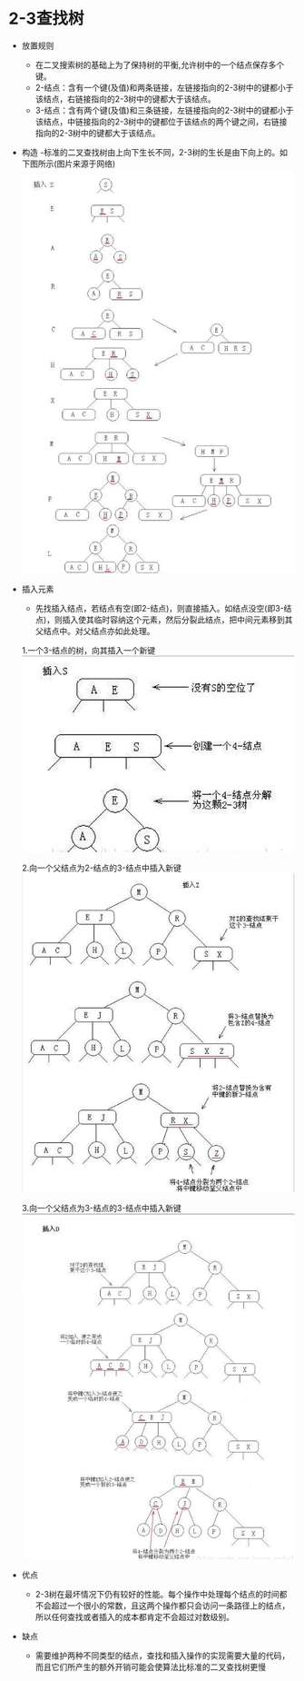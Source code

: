 # 2-3查找树
  * 放置规则
    - 在二叉搜索树的基础上为了保持树的平衡,允许树中的一个结点保存多个键。
    - 2-结点：含有一个键(及值)和两条链接，左链接指向的2-3树中的键都小于该结点，右链接指向的2-3树中的键都大于该结点。
    - 3-结点：含有两个键(及值)和三条链接，左链接指向的2-3树中的键都小于该结点，中链接指向的2-3树中的键都位于该结点的两个键之间，右链接指向的2-3树中的键都大于该结点。
    
   * 构造
     -标准的二叉查找树由上向下生长不同，2-3树的生长是由下向上的。如下图所示(图片来源于网络) 
     ![2-3construction](https://github.com/KleinParadise/CppSTLStudyRecord/blob/master/image/2-3construction.png)
     
    
  * 插入元素
    - 先找插入结点，若结点有空(即2-结点)，则直接插入。如结点没空(即3-结点)，则插入使其临时容纳这个元素，然后分裂此结点，把中间元素移到其父结点中。对父结点亦如此处理。
    
    1.一个3-结点的树，向其插入一个新键
    ![2-3_one](https://github.com/KleinParadise/CppSTLStudyRecord/blob/master/image/2-3_one.png)
    
    2.向一个父结点为2-结点的3-结点中插入新键
    ![2-3_two](https://github.com/KleinParadise/CppSTLStudyRecord/blob/master/image/2-3_two.png)
    
    3.向一个父结点为3-结点的3-结点中插入新键
    ![2-3_three](https://github.com/KleinParadise/CppSTLStudyRecord/blob/master/image/2-3_three.png)
    
    
  * 优点
    - 2-3树在最坏情况下仍有较好的性能。每个操作中处理每个结点的时间都不会超过一个很小的常数，且这两个操作都只会访问一条路径上的结点，所以任何查找或者插入的成本都肯定不会超过对数级别。 
    
  * 缺点
    - 需要维护两种不同类型的结点，查找和插入操作的实现需要大量的代码，而且它们所产生的额外开销可能会使算法比标准的二叉查找树更慢
